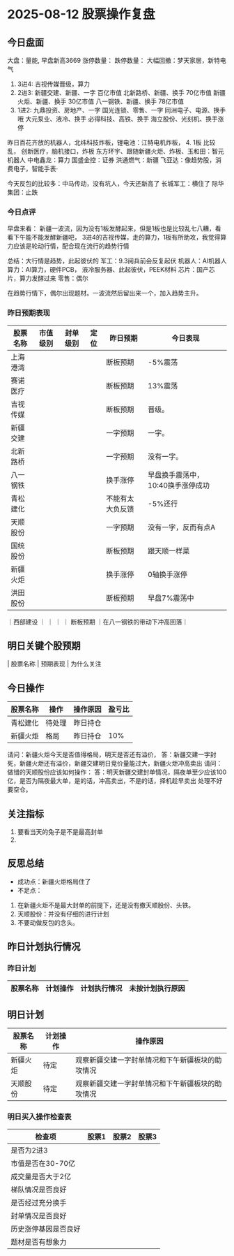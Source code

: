 # 2025-08-12 股票操作复盘

## 今日盘面
大盘：量能, 早盘新高3669
涨停数量：
跌停数量：
大幅回撤：梦天家居，新特电气

1. 3进4: 
吉视传媒晋级，算力
2. 2进3:
新疆交建、新疆、一字 百亿市值
北新路桥、新疆、换手 70亿市值
新疆火炬、新疆、换手 30亿市值
八一钢铁、新疆、换手 78亿市值
3. 1进2:
九鼎投资、房地产、一字
国光连锁、零售、一字
同洲电子、电源、换手哦
大元泵业、液冷、换手
必得科技、高铁、换手
海立股份、光刻机、换手涨停

昨日百花齐放的机器人，北纬科技炸板，锂电池：江特电机炸板，
4. 1板
比较乱，
创新医疗，脑机接口，炸板
东方环宇、跟随新疆火炬、炸板、玉和田：智元机器人
中电鑫龙：算力
国盛金控：证券
洪通燃气：新疆
飞亚达：像趋势股，消费电子，智能手表·   

今天反包的比较多：中马传动，没有坑人，今天还新高了
长城军工：横住了
际华集团：止跌


### 今日点评
早盘来看：
新疆一波流，因为没有1板发酵起来，但是1板也是比较乱七八糟，看看下午能不能发酵新疆吧，
3进4的吉视传媒，走的算力，1板有所助攻，我觉得算力应该是轮动行情，配合现在流行的趋势行情

总结：大行情是趋势，此起彼伏的
军工：9.3阅兵前会反复起伏
机器人：AI机器人
算力：AI算力，硬件PCB， 液冷服务器、此起彼伏，PEEK材料
芯片：国产芯片，算力发酵过来
零售：偶尔

在趋势行情下，偶尔出现题材。一波流然后留出来一个，加入趋势主升。

### 昨日预期表现

| 股票名称 | 市值级别 | 封单级别 | 定位 | 昨日预期 | 今日表现 |
|---------|----------|----------|------|----------|----------|
| 上海港湾 |          |          |      | 断板预期 | -5%震荡   |
| 赛诺医疗 |          |          |      | 断板预期 | 13%震荡   |
| 吉视传媒 |          |          |      | 断板预期 |晋级。     |
| 新疆交建 |          |          |      | 一字预期 |一字。     |
| 北新路桥 |          |          |      | 一字预期 |没有一字。  |
| 八一钢铁 |          |          |      | 换手涨停 |早盘换手震荡中，10:40换手涨停成功|
| 青松建化 |          |          |      | 不能有太大负反馈 |    -5%还行      |
| 天顺股份 |          |          |      | 一字预期 |没有一字，反而有点A|
| 国统股份 |          |          |      | 断板预期 |跟天顺一样菜|
| 新疆火炬 |          |          |      | 换手涨停 |0轴换手涨停|
| 洪田股份 |          |          |      | 断板预期 |早盘7%震荡中|
｜西部建设 ｜         ｜          ｜     ｜ 断板预期 ｜在八一钢铁的带动下冲高回落｜

## 明日关键个股预期
| 股票名称 | 预期表现 | 为什么关注

## 今日操作

| 股票名称 | 操作 | 操作原因 | 盈亏比 |
|---------|------|----------|--------|
| 青松建化 | 待处理 | 昨日持仓 |  |
| 新疆火炬 | 格局 | 昨日持仓 | 10% |

请问：新疆火炬今天是否值得格局，明天是否还有溢价，
答：新疆交建一字封死，新疆火炬还有溢价，新疆交建明日竞价量能过大，新疆火炬冲高卖出
请问：做错的天顺股份应该如何操作：
答：明天新疆交建封单情况，隔夜单至少应该100亿，是否为隔夜最大单，是的话，冲高卖出，不是的话，择机趁早卖出
处理不好要空仓。

## 关注指标
1. 要看当天的兔子是不是最高封单
2. 

## 反思总结
- 成功点：新疆火炬格局住了
- 不足点：
1. 在新疆火炬不是最大封单的前提下，还是没有撤天顺股份、头铁。
2. 天顺股份：并没有仔细的进行计划
3. 不要动做反包的念头。

## 昨日计划执行情况
### 昨日计划

| 股票名称 | 计划操作 | 计划执行情况 | 未按计划执行原因 |
|---------|----------|--------------|------------------|

## 明日计划
| 股票名称 | 计划操作 | 操作原因 |
|---------|----------|------------|
| 新疆火炬 | 待定 | 观察新疆交建一字封单情况和下午新疆板块的助攻情况 |
| 天顺股份 | 待定 | 观察新疆交建一字封单情况和下午新疆板块的助攻情况 |

### 明日买入操作检查表

| 检查项 | 股票1 | 股票2 | 股票3 |
|--------|-------|-------|-------|
| 是否为2进3 |       |       |       |
| 市值是否在30-70亿 |       |       |       |
| 成交量是否大于2亿 |       |       |       |
| 梯队情况是否良好 |       |       |       |
| 是否经过充分换手 |       |       |       |
| 封单情况是否良好 |       |       |       |
| 历史涨停基因是否良好 |       |       |       |
| 题材是否有想象力 |       |       |       |
